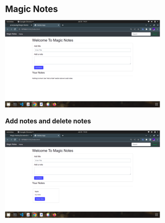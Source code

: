
# Magic Notes



![App Screenshot](https://github.com/pranjwalg/Magic-Notes/blob/main/Screenshots/Screenshot%20from%202022-07-25%2014-21-48.png?raw=true)


## Add notes and delete notes


![App Screenshot](https://github.com/pranjwalg/Magic-Notes/blob/main/Screenshots/Screenshot%20from%202022-07-25%2014-22-46.png?raw=true)
